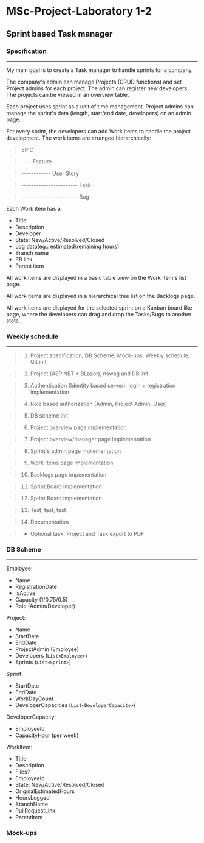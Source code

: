 # MSc-Project-Laboratory 1-2

## Sprint based Task manager

### Specification

----

My main goal is to create a Task manager to handle sprints for a company.

The company's admin can manage Projects (CRUD functions) and set Project admins for each project. The admin can register new developers. The projects can be viewed in an overview table.

Each project uses sprint as a unit of time management. Project admins can manage the sprint's data (length, start/end date, developers) on an admin page.

For every sprint, the developers can add Work items to handle the project development. The work items are arranged hierarchically:

> EPIC

> ---- Feature

> ------------ User Story

> ----------------------- Task

> ----------------------- Bug

Each Work item has a:
- Title
- Description
- Developer
- State: New/Active/Resolved/Closed
- Log data(eg.: estimated/remaining hours)
- Branch name
- PR link
- Parent item

All work items are displayed in a basic table view on the Work Item's list page.

All work items are displayed in a hierarchical tree list on the Backlogs page.

All work items are displayed for the selected sprint on a Kanban board like page, where the developers can drag and drop the Tasks/Bugs to another state.

### Weekly schedule

----

>1. Project specification, DB Scheme, Mock-ups, Weekly schedule, Git init

>2. Project (ASP.NET + BLazor), nswag and DB init

>3. Authentication (Identity based server), login + registration implementation

>4. Role based authorization (Admin, Project Admin, User)

>5. DB scheme init

>6. Project overview page implementation

>7. Project overview/manager page implementation

>8. Sprint's admin page implementation

>9. Work Items page implementation 

>10. Backlogs page impementation

>11. Sprint Board implementation

>12. Sprint Board implementation

>13. Test, test, test

>14. Documentation

>+ Optional task:  Project and Task export to PDF

### DB Scheme

----

Employee:
- Name
- RegistrationDate
- IsActive
- Capacity (1/0.75/0.5) 
- Role (Admin/Developer)

Project:
- Name
- StartDate
- EndDate
- ProjectAdmin (Employee)
- Developers (`List<Employee>`)
- Sprints (`List<Sprint>`)

Sprint:
- StartDate
- EndDate
- WorkDayCount
- DeveloperCapacities (`List<DeveloperCapacity>`)

DeveloperCapacity:
- EmployeeId
- CapacityHour (per week)

WorkItem:
- Title
- Description
- Files?
- EmployeeId
- State: New/Active/Resolved/Closed
- OriginalEstimatedHours
- HoursLogged
- BranchName
- PullRequestLink
- ParentItem

### Mock-ups

